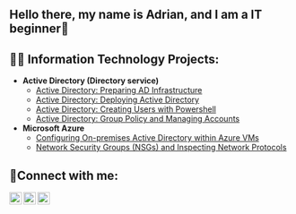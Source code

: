 ## Hello there, my name is Adrian, and I am a IT beginner👋

<h2>👨‍💻 Information Technology Projects:</h2>

- <b>Active Directory (Directory service)</b>
  - [Active Directory: Preparing AD Infrastructure](https://github.com/AdrianT800/osticket-prereqs)
  - [Active Directory: Deploying Active Directory](https://github.com/joshmadakorcc/post-install-config)
  - [Active Directory: Creating Users with Powershell](https://github.com/joshmadakorcc/ticket-lifecycle)
  - [Active Directory: Group Policy and Managing Accounts](https://github.com/joshmadakorcc/ticket-lifecycle)
- <b>Microsoft Azure</b>
  - [Configuring On-premises Active Directory within Azure VMs](https://github.com/joshmadakorcc/configure-ad)
  - [Network Security Groups (NSGs) and Inspecting Network Protocols](https://github.com/joshmadakorcc/azure-network-protocols)

<h2>🤳Connect with me:</h2>

[<img align="left" alt="Josh | Twitter" width="22px" src="https://cdn.jsdelivr.net/npm/simple-icons@v3/icons/twitter.svg" />][twitter]
[<img align="left" alt="Josh | LinkedIn" width="22px" src="https://cdn.jsdelivr.net/npm/simple-icons@v3/icons/linkedin.svg" />][linkedin]
[<img align="left" alt="Josh | Instagram" width="22px" src="https://cdn.jsdelivr.net/npm/simple-icons@v3/icons/instagram.svg" />][instagram]

[twitter]: https://twitter.com/Josh
[instagram]: https://www.instagram.com/Josh
[linkedin]: https://linkedin.com/in/Josh
